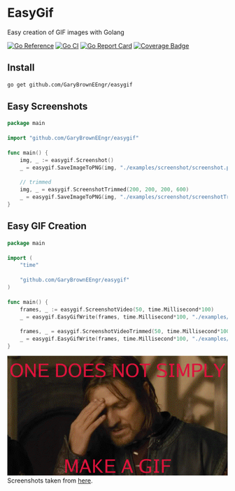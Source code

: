 # EasyGif

Easy creation of GIF images with Golang

[![Go Reference](https://pkg.go.dev/badge/github.com/GaryBrownEEngr/easygif.svg)](https://pkg.go.dev/github.com/GaryBrownEEngr/easygif)
[![Go CI](https://github.com/GaryBrownEEngr/easygif/actions/workflows/go.yml/badge.svg)](https://github.com/GaryBrownEEngr/easygif/actions/workflows/go.yml)
[![Go Report Card](https://goreportcard.com/badge/github.com/GaryBrownEEngr/easygif)](https://goreportcard.com/report/github.com/GaryBrownEEngr/easygif)
[![Coverage Badge](https://img.shields.io/endpoint?url=https://gist.githubusercontent.com/GaryBrownEEngr/0a036dc69ea9afb4202e2d262fec1e1d/raw/GaryBrownEEngr_easygif_main.json)](https://github.com/GaryBrownEEngr/easygif/actions)

## Install

```bash
go get github.com/GaryBrownEEngr/easygif
```

## Easy Screenshots

```go
package main

import "github.com/GaryBrownEEngr/easygif"

func main() {
	img, _ := easygif.Screenshot()
	_ = easygif.SaveImageToPNG(img, "./examples/screenshot/screenshot.png")

	// trimmed
	img, _ = easygif.ScreenshotTrimmed(200, 200, 200, 600)
	_ = easygif.SaveImageToPNG(img, "./examples/screenshot/screenshotTrimmed.png")
}

```

## Easy GIF Creation

```go
package main

import (
	"time"

	"github.com/GaryBrownEEngr/easygif"
)

func main() {
	frames, _ := easygif.ScreenshotVideo(50, time.Millisecond*100)
	_ = easygif.EasyGifWrite(frames, time.Millisecond*100, "./examples/gif/screenshot.gif")

	frames, _ = easygif.ScreenshotVideoTrimmed(50, time.Millisecond*100, 200, 10, 50, 400)
	_ = easygif.EasyGifWrite(frames, time.Millisecond*100, "./examples/gif/screenshotTrimmed.gif")
}

```

![GIF made by golang easygif One does not simply make a gif](https://github.com/GaryBrownEEngr/easygif/blob/main/examples/gif/OneDoesNotSimplyMakeAGIF.gif)
Screenshots taken from [here](https://www.youtube.com/watch?v=klidgum0_v8).
